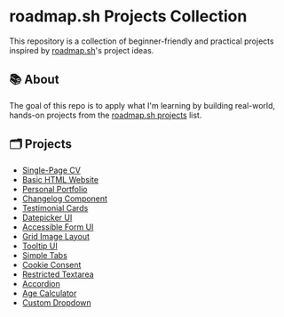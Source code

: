 # roadmap.sh Projects Collection

This repository is a collection of beginner-friendly and practical projects inspired by [roadmap.sh](https://roadmap.sh)'s project ideas.

## 📚 About

The goal of this repo is to apply what I'm learning by building real-world, hands-on projects from the [roadmap.sh projects](https://roadmap.sh/projects) list.

## 🗂️ Projects
 - [Single-Page CV](https://roadmap.sh/projects/single-page-cv)
 - [Basic HTML Website](https://roadmap.sh/projects/basic-html-website)
 - [Personal Portfolio](https://roadmap.sh/projects/portfolio-website)
 - [Changelog Component](https://roadmap.sh/projects/changelog-component)
 - [Testimonial Cards](https://roadmap.sh/projects/testimonial-cards)
 - [Datepicker UI](https://roadmap.sh/projects/datepicker-ui)
 - [Accessible Form UI](https://roadmap.sh/projects/accessible-form-ui)
 - [Grid Image Layout](https://roadmap.sh/projects/image-grid)
 - [Tooltip UI](https://roadmap.sh/projects/tooltip-ui)
 - [Simple Tabs](https://roadmap.sh/projects/simple-tabs)
 - [Cookie Consent](https://roadmap.sh/projects/cookie-consent)
 - [Restricted Textarea](https://roadmap.sh/projects/restricted-textarea)
 - [Accordion](https://roadmap.sh/projects/accordion)
 - [Age Calculator](https://roadmap.sh/projects/age-calculator)
 - [Custom Dropdown](https://roadmap.sh/projects/custom-dropdown)